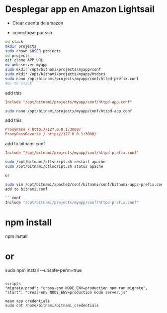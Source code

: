 # Desplegar app en Amazon Lightsail

- Crear cuenta de amazon

- conectarse por ssh

```bash
cd stack
mkdir projects
sudo chown $USER projects
cd projects
git clone APP_URL
mv web-server myapp
sudo mkdir /opt/bitnami/projects/myapp/conf
sudo mkdir /opt/bitnami/projects/myapp/htdocs
sudo nano /opt/bitnami/projects/myapp/conf/httpd-prefix.conf
#mv to stack
```
add this

```conf
Include "/opt/bitnami/projects/myapp/conf/httpd-app.conf"
```

```bash
sudo nano /opt/bitnami/projects/myapp/conf/httpd-app.conf
```

add this

```conf
ProxyPass / http://127.0.0.1:3000/
ProxyPassReverse / http://127.0.0.1:3000/
```
add to bitnami.conf
```conf
Include "/opt/bitnami/projects/myapp/conf/httpd-prefix.conf"
```


```bash
sudo /opt/bitnami/ctlscript.sh restart apache
sudo /opt/bitnami/ctlscript.sh status apache

or

sudo vim /opt/bitnami/apache2/conf/bitnami/conf/bitnami-apps-prefix.conf
add to bitnami.conf

```conf
Include "/opt/bitnami/projects/myapp/conf/httpd-prefix.conf"
```


# npm install
npm install
# or
sudo npm install --unsafe-perm=true
```

scripts
"migrate:prod": "cross-env NODE_ENV=production npm run migrate",
"start": "cross-env NODE_ENV=production node server.js"

mean app credentials
sudo cat /home/bitnami/bitnami_credentials